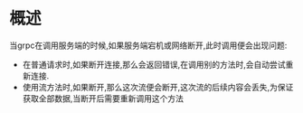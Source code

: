 # 概述
当grpc在调用服务端的时候,如果服务端宕机或网络断开,此时调用便会出现问题:
* 在普通请求时,如果断开连接,那么会返回错误,在调用别的方法时,会自动尝试重新连接.
* 使用流方法时,如果断开,那么这次流便会断开,这次流的后续内容会丢失,为保证获取全部数据,当断开后需要重新调用这个方法